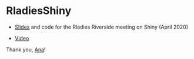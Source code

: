 # RladiesShiny

- [Slides](https://github.com/acrgomez/RladiesShiny.git) and code for the Rladies Riverside meeting on Shiny (April 2020)

- [Video](https://youtu.be/XwtAGQxUSxA)

Thank you, [Ana](https://github.com/acrgomez/RladiesShiny.git)!